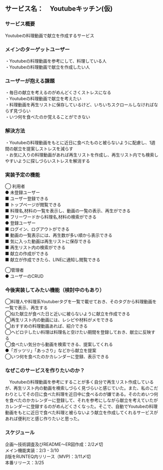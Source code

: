 ## サービス名：　Youtubeキッチン(仮)
### サービス概要
  Youtubeの料理動画で献立を作成するサービス

### メインのターゲットユーザー
  ・Youtubeの料理動画を参考にして、料理している人</br>
  ・Youtubeの料理動画で献立を作成したい人</br>

### ユーザーが抱える課題
  ・毎日の献立を考えるのがめんどくさくストレスになる</br>
  ・Youtubeの料理動画で献立を考えたい</br>
  ・料理動画を再生リストに保存しているけど、いちいちスクロールしなければならず見づらい</br>
  ・いつ何を食べたのか覚えることができない

### 解決方法
  ・Youtubeの料理動画をもとに近日に食べたものと被らないように配慮し、1週間の献立を提案しストレスを減らす</br>
  ・お気に入りの料理動画があれば再生リストを作成し、再生リスト内でも検索しやすいように探しづらいストレスを解消する

### 実装予定の機能
  ◯ 利用者</br>
    ● 未登録ユーザー</br>
      ■ ユーザー登録できる</br>
      ■ トップページが閲覧できる</br>
      ■ 料理名,材料の一覧を表示し、動画の一覧の表示、再生ができる</br>
      ■ フリーワードから料理名,材料の検索ができる</br>
    ● 登録ユーザー</br>
      ■ ログイン、ログアウトができる</br>
      ■ 動画の一覧表示には、再生数が多い順から表示できる</br>
      ■ 気に入った動画は再生リストに保存できる</br>
      ■ 再生リスト内の検索ができる<br>
      ■ 献立の作成ができる</br>
      ■ 献立が作成できたら、LINEに通知し閲覧できる</br>

  ◯管理者</br>
    ● ユーザーのCRUD</br>

### 今後実装してみたい機能（検討中のもあり）
  ◯料理人や料理系Youtuberタグを一覧で載せておき、そのタグから料理動画を一覧で表示、再生する</br>
  ◯似た献立が食べた日と近いに被らないように献立を作成できる</br>
  ◯再生リスト内の動画には、レシピや材料がメモできる</br>
  ◯おすすめの料理動画あれば、紹介できる</br>
  ◯ヘビロテしたい料理は料理名と空けたい期間を登録しておき、献立に反映する</br>
  ◯食べたい気分から動画を検索できる、提案してくれる</br>
    ●「ガッツリ」「あっさり」などから献立を提案</br>
  ◯いつ何を食べたのかカレンダーに登録、表示できる

### なぜこのサービスを作りたいのか？
　Youtubeの料理動画を参考にすることが多く自分で再生リスト作成しているが、再生リスト内の動画を検索しづらく見づらいと感じていた。また、私のこだわりとしてその日に食べた料理を近日中に食べるのが嫌である。そのためいつ何を食べたのかカレンダーに登録して、それを参考にしながら献立を考えていたがカレンダーに登録するのがめんどくさくなった。そこで、自動でYoutubeの料理動画をもとに近日で食べた料理と被らないよう献立を作成してくれるサービスがあれば便利だと感じ作りたいと思った。


### スケジュール
企画〜技術調査及びREADME〜ER図作成：2/2〆切</br>
メイン機能実装：2/3 - 3/10</br>
β版をRUNTEQ内リリース（MVP)：3/11〆切</br>
本番リリース：3/25

